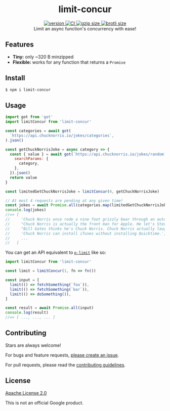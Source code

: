 <h1 align="center">
  limit-concur
</h1>

<div align="center">
  <a href="https://npmjs.org/package/limit-concur">
    <img src="https://badgen.now.sh/npm/v/limit-concur" alt="version" />
  </a>
  <a href="https://github.com/TomerAberbach/limit-concur/actions">
    <img src="https://github.com/TomerAberbach/limit-concur/workflows/CI/badge.svg" alt="CI" />
  </a>
  <a href="https://unpkg.com/limit-concur/dist/index.min.js">
    <img src="https://deno.bundlejs.com/?q=limit-concur&badge" alt="gzip size" />
  </a>
  <a href="https://unpkg.com/limit-concur/dist/index.min.js">
    <img src="https://deno.bundlejs.com/?q=limit-concur&config={%22compression%22:{%22type%22:%22brotli%22}}&badge" alt="brotli size" />
  </a>
</div>

<div align="center">
  Limit an async function's concurrency with ease!
</div>

## Features

- **Tiny:** only ~320 B minzipped
- **Flexible:** works for any function that returns a `Promise`

## Install

```sh
$ npm i limit-concur
```

## Usage

```js
import got from 'got'
import limitConcur from 'limit-concur'

const categories = await got(
  `https://api.chucknorris.io/jokes/categories`,
).json()

const getChuckNorrisJoke = async category => {
  const { value } = await got(`https://api.chucknorris.io/jokes/random`, {
    searchParams: {
      category,
    },
  }).json()
  return value
}

const limitedGetChuckNorrisJoke = limitConcur(4, getChuckNorrisJoke)

// At most 4 requests are pending at any given time!
const jokes = await Promise.all(categories.map(limitedGetChuckNorrisJoke))
console.log(jokes)
//=> [
//     'Chuck Norris once rode a nine foot grizzly bear through an automatic car wash, instead of taking a shower.',
//     "Chuck Norris is actually the front man for Apple. He let's Steve Jobs run the show when he's on a mission. Chuck Norris is always on a mission.",
//     "Bill Gates thinks he's Chuck Norris. Chuck Norris actually laughed. Once.",
//     'Chuck Norris can install iTunes without installing Quicktime.',
//     ...
//   ]
```

You can get an API equivalent to
[`p-limit`](https://github.com/sindresorhus/p-limit) like so:

```js
import limitConcur from 'limit-concur'

const limit = limitConcur(1, fn => fn())

const input = [
  limit(() => fetchSomething(`foo`)),
  limit(() => fetchSomething(`bar`)),
  limit(() => doSomething()),
]

const result = await Promise.all(input)
console.log(result)
//=> [ ..., ..., ... ]
```

## Contributing

Stars are always welcome!

For bugs and feature requests,
[please create an issue](https://github.com/TomerAberbach/limit-concur/issues/new).

For pull requests, please read the
[contributing guidelines](https://github.com/TomerAberbach/limit-concur/blob/main/contributing.md).

## License

[Apache License 2.0](https://github.com/TomerAberbach/limit-concur/blob/main/license)

This is not an official Google product.
